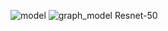 
![model](https://i.imgur.com/hLgbRJH.png)
![graph_model](https://i.imgur.com/wSJOfqy.png)
  Resnet-50
